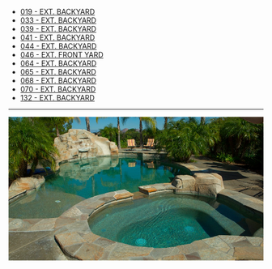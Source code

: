 

* [019 - EXT. BACKYARD](019-EXT.Backyard.md)
* [033 - EXT. BACKYARD](033-EXT.Backyard.md)
* [039 - EXT. BACKYARD](039-EXT.Backyard.md)
* [041 - EXT. BACKYARD](041-EXT.Backyard.md)
* [044 - EXT. BACKYARD](044-EXT.Backyard.md)
* [046 - EXT. FRONT YARD](046-EXT.FrontYard.md)
* [064 - EXT. BACKYARD](064-EXT.Backyard.md)
* [065 - EXT. BACKYARD](065-EXT.Backyard.md)
* [068 - EXT. BACKYARD](068-EXT.Backyard.md)
* [070 - EXT. BACKYARD](070-EXT.Backyard.md)
* [132 - EXT. BACKYARD](132-EXT.Backyard.md)

----

![prepro][]

[prepro]:  images/Pool.JPG